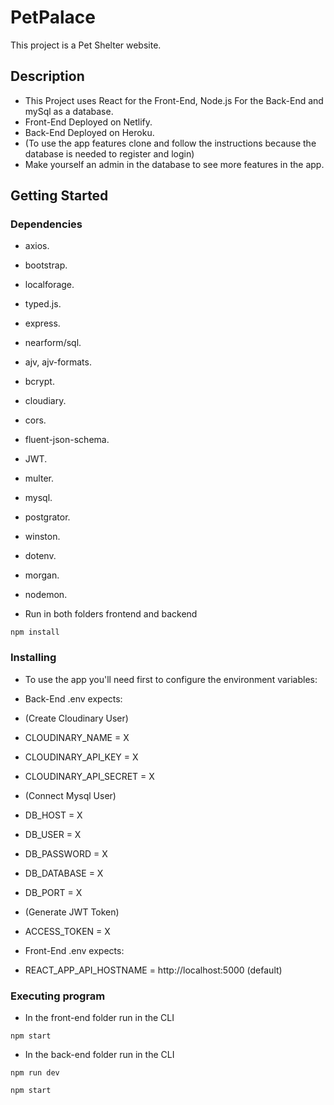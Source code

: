 # PetPalace

This project is a Pet Shelter website.

## Description

- This Project uses React for the Front-End, Node.js For the Back-End and mySql as a database.
- Front-End Deployed on Netlify.
- Back-End Deployed on Heroku.
- (To use the app features clone and follow the instructions because the database is needed to register and login)
- Make yourself an admin in the database to see more features in the app.

## Getting Started

### Dependencies

- axios.
- bootstrap.
- localforage.
- typed.js.
- express.
- nearform/sql.
- ajv, ajv-formats.
- bcrypt.
- cloudiary.
- cors.
- fluent-json-schema.
- JWT.
- multer.
- mysql.
- postgrator.
- winston.
- dotenv.
- morgan.
- nodemon.

- Run in both folders frontend and backend
```
npm install
```

### Installing

- To use the app you'll need first to configure the environment variables:
- Back-End .env expects:

- (Create Cloudinary User)

- CLOUDINARY_NAME = X
- CLOUDINARY_API_KEY = X
- CLOUDINARY_API_SECRET = X

- (Connect Mysql User)

- DB_HOST = X
- DB_USER = X
- DB_PASSWORD = X
- DB_DATABASE = X
- DB_PORT = X

- (Generate JWT Token)

- ACCESS_TOKEN = X

- Front-End .env expects:

- REACT_APP_API_HOSTNAME = http://localhost:5000 (default)

### Executing program

- In the front-end folder run in the CLI

```
npm start
```

- In the back-end folder run in the CLI

```
npm run dev
```

```
npm start
```

